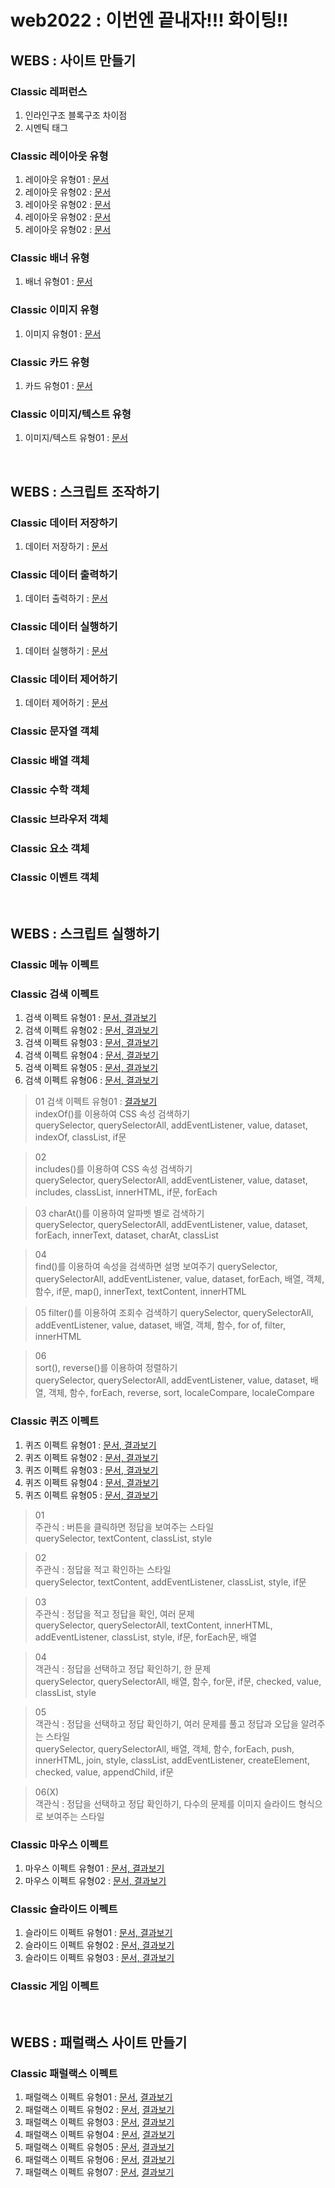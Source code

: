 # web2022 : 이번엔 끝내자!!! 화이팅!!

## WEBS : 사이트 만들기

### Classic 레퍼런스
01. 인라인구조 블록구조 차이점
02. 시멘틱 태그

### Classic 레이아웃 유형
01. 레이아웃 유형01 : <a href="https://webstoryboy.github.io/web2022/webstoryboy_book/01_webstandard/01_layout/layout_doc01.html">문서</a>
02. 레이아웃 유형02 : <a href="https://webstoryboy.github.io/web2022/webstoryboy_book/01_webstandard/01_layout/layout_doc02.html">문서</a>
03. 레이아웃 유형02 : <a href="https://webstoryboy.github.io/web2022/webstoryboy_book/01_webstandard/01_layout/layout_doc03.html">문서</a>
04. 레이아웃 유형02 : <a href="https://webstoryboy.github.io/web2022/webstoryboy_book/01_webstandard/01_layout/layout_doc04.html">문서</a>
05. 레이아웃 유형02 : <a href="https://webstoryboy.github.io/web2022/webstoryboy_book/01_webstandard/01_layout/layout_doc05.html">문서</a>

### Classic 배너 유형
01. 배너 유형01 : <a href="https://webstoryboy.github.io/web2022/webstoryboy_book/01_webstandard/02_banner/banner_doc01.html">문서</a>  

### Classic 이미지 유형
01. 이미지 유형01 : <a href="https://webstoryboy.github.io/web2022/webstoryboy_book/01_webstandard/03_image/image_doc01.html">문서</a>

### Classic 카드 유형
01. 카드 유형01 : <a href="https://webstoryboy.github.io/web2022/webstoryboy_book/01_webstandard/04_card/card_doc01.html">문서</a>  

### Classic 이미지/텍스트 유형
01. 이미지/텍스트 유형01 : <a href="https://webstoryboy.github.io/web2022/webstoryboy_book/01_webstandard/05_imgText/imgText_doc01.html">문서</a>  

<br>

## WEBS : 스크립트 조작하기

### Classic 데이터 저장하기
01. 데이터 저장하기 : <a href="https://webstoryboy.github.io/web2022/webstoryboy_book/05_javascript/01_dataStorage/index.html">문서</a>

### Classic 데이터 출력하기
01. 데이터 출력하기 : <a href="https://webstoryboy.github.io/web2022/webstoryboy_book/05_javascript/02_dataImport/index.html">문서</a>

### Classic 데이터 실행하기
01. 데이터 실행하기 : <a href="https://webstoryboy.github.io/web2022/webstoryboy_book/05_javascript/03_dataExcute/index.html">문서</a>

### Classic 데이터 제어하기
01. 데이터 제어하기 : <a href="https://webstoryboy.github.io/web2022/webstoryboy_book/05_javascript/04_dataControl/index.html">문서</a>


### Classic 문자열 객체
### Classic 배열 객체
### Classic 수학 객체
### Classic 브라우저 객체
### Classic 요소 객체
### Classic 이벤트 객체

<br>

## WEBS : 스크립트 실행하기

### Classic 메뉴 이펙트
### Classic 검색 이펙트
01. 검색 이펙트 유형01 : 
    <a href="#">문서, </a>
    <a href="https://webstoryboy.github.io/web2022/webstoryboy_book/06_script/02_searchEffect/search_doc01.html">결과보기</a>  
02. 검색 이펙트 유형02 : 
    <a href="#">문서, </a>
    <a href="https://webstoryboy.github.io/web2022/webstoryboy_book/06_script/02_searchEffect/search_doc02.html">결과보기</a>  
02. 검색 이펙트 유형03 : 
    <a href="#">문서, </a>
    <a href="https://webstoryboy.github.io/web2022/webstoryboy_book/06_script/02_searchEffect/search_doc03.html">결과보기</a>  
03. 검색 이펙트 유형04 :
    <a href="#">문서, </a>
    <a href="https://webstoryboy.github.io/web2022/webstoryboy_book/06_script/02_searchEffect/search_doc04.html">결과보기</a>  
04. 검색 이펙트 유형05 : 
    <a href="#">문서, </a>
    <a href="https://webstoryboy.github.io/web2022/webstoryboy_book/06_script/02_searchEffect/search_doc05.html">결과보기</a>
05. 검색 이펙트 유형06 : 
    <a href="#">문서, </a>
    <a href="https://webstoryboy.github.io/web2022/webstoryboy_book/06_script/02_searchEffect/search_doc06.html">결과보기</a> 

> 01 검색 이펙트 유형01 : 
    <a href="https://webstoryboy.github.io/web2022/webstoryboy_book/06_script/02_searchEffect/search_doc01.html">결과보기</a>   
    indexOf()를 이용하여 CSS 속성 검색하기   
    querySelector, querySelectorAll, addEventListener, value, dataset, indexOf, classList, if문   

> 02   
    includes()를 이용하여 CSS 속성 검색하기   
    querySelector, querySelectorAll, addEventListener, value, dataset, includes, classList, innerHTML, if문, forEach   

> 03
    charAt()를 이용하여 알파벳 별로 검색하기   
    querySelector, querySelectorAll, addEventListener, value, dataset, forEach, innerText, dataset, charAt, classList  

> 04   
    find()를 이용하여 속성을 검색하면 설명 보여주기
    querySelector, querySelectorAll, addEventListener, value, dataset, forEach, 배열, 객체, 함수, if문, map(), innerText, textContent, innerHTML

> 05 
    filter()를 이용하여 조회수 검색하기
    querySelector, querySelectorAll, addEventListener, value, dataset, 배열, 객체, 함수, for of, filter, innerHTML 

> 06   
    sort(), reverse()를 이용하여 정렬하기   
    querySelector, querySelectorAll, addEventListener, value, dataset, 배열, 객체, 함수, forEach, reverse, sort, localeCompare, localeCompare
    




### Classic 퀴즈 이펙트
01. 퀴즈 이펙트 유형01 : 
    <a href="#">문서, </a>
    <a href="https://webstoryboy.github.io/web2022/webstoryboy_book/06_script/05_quizEffect/quizEffect_result01.html">결과보기</a>
02. 퀴즈 이펙트 유형02 : 
    <a href="#">문서, </a>
    <a href="https://webstoryboy.github.io/web2022/webstoryboy_book/06_script/05_quizEffect/quizEffect_result02.html">결과보기</a>
03. 퀴즈 이펙트 유형03 : 
    <a href="#">문서, </a>
    <a href="https://webstoryboy.github.io/web2022/webstoryboy_book/06_script/05_quizEffect/quizEffect_result03.html">결과보기</a>
04. 퀴즈 이펙트 유형04 : 
    <a href="#">문서, </a>
    <a href="https://webstoryboy.github.io/web2022/webstoryboy_book/06_script/05_quizEffect/quizEffect_result04.html">결과보기</a>
05. 퀴즈 이펙트 유형05 : 
    <a href="#">문서, </a>
    <a href="https://webstoryboy.github.io/web2022/webstoryboy_book/06_script/05_quizEffect/quizEffect_result05.html">결과보기</a>

> 01   
    주관식 : 버튼을 클릭하면 정답을 보여주는 스타일   
    querySelector, textContent, classList, style   

> 02   
    주관식 : 정답을 적고 확인하는 스타일   
    querySelector, textContent, addEventListener, classList, style, if문   

> 03   
    주관식 : 정답을 적고 정답을 확인, 여러 문제   
    querySelector, querySelectorAll, textContent, innerHTML, addEventListener, classList, style, if문, forEach문, 배열

> 04   
    객관식 : 정답을 선택하고 정답 확인하기, 한 문제   
    querySelector, querySelectorAll, 배열, 함수, for문, if문, checked, value, classList, style

> 05   
    객관식 : 정답을 선택하고 정답 확인하기, 여러 문제를 풀고 정답과 오답을 알려주는 스타일   
    querySelector, querySelectorAll, 배열, 객체, 함수, forEach, push, innerHTML, join, style, classList, addEventListener, createElement, checked, value, appendChild, if문 

> 06(X)   
    객관식 : 정답을 선택하고 정답 확인하기, 다수의 문제를 이미지 슬라이드 형식으로 보여주는 스타일



### Classic 마우스 이펙트
01. 마우스 이펙트 유형01 : 
    <a href="#">문서, </a>
    <a href="https://webstoryboy.github.io/web2022/webstoryboy_book/06_script/05_mouseEffect/mouse_result01.html">결과보기</a>
02. 마우스 이펙트 유형02 : 
    <a href="#">문서, </a>
    <a href="https://webstoryboy.github.io/web2022/webstoryboy_book/06_script/05_mouseEffect/mouse_result02.html">결과보기</a>



### Classic 슬라이드 이펙트
01. 슬라이드 이펙트 유형01 :
    <a href="#">문서, </a>
    <a href="https://webstoryboy.github.io/web2022/webstoryboy_book/06_script/04_sliderEffect/slider_result01.html">결과보기</a>
02. 슬라이드 이펙트 유형02 :
    <a href="#">문서, </a>
    <a href="https://webstoryboy.github.io/web2022/webstoryboy_book/06_script/04_sliderEffect/slider_result02.html">결과보기</a>
03. 슬라이드 이펙트 유형03 :
    <a href="#">문서, </a>
    <a href="https://webstoryboy.github.io/web2022/webstoryboy_book/06_script/04_sliderEffect/slider_result03.html">결과보기</a>



### Classic 게임 이펙트





<br>

## WEBS : 패럴랙스 사이트 만들기

### Classic 패럴랙스 이펙트
01. 패럴랙스 이펙트 유형01 : 
<a href="#">문서</a>, 
<a href="https://webstoryboy.github.io/web2022/webstoryboy_book/07_parallax/parallax_result01.html">결과보기</a>
02. 패럴랙스 이펙트 유형02 : 
<a href="#">문서</a>, 
<a href="https://webstoryboy.github.io/web2022/webstoryboy_book/07_parallax/parallax_result02.html">결과보기</a>
03. 패럴랙스 이펙트 유형03 : 
<a href="#">문서</a>, 
<a href="https://webstoryboy.github.io/web2022/webstoryboy_book/07_parallax/parallax_result03.html">결과보기</a>
04. 패럴랙스 이펙트 유형04 : 
<a href="#">문서</a>, 
<a href="https://webstoryboy.github.io/web2022/webstoryboy_book/07_parallax/parallax_result04.html">결과보기</a>
05. 패럴랙스 이펙트 유형05 : 
<a href="#">문서</a>, 
<a href="https://webstoryboy.github.io/web2022/webstoryboy_book/07_parallax/parallax_result05.html">결과보기</a>
06. 패럴랙스 이펙트 유형06 : 
<a href="#">문서</a>, 
<a href="https://webstoryboy.github.io/web2022/webstoryboy_book/07_parallax/parallax_result06.html">결과보기</a>
06. 패럴랙스 이펙트 유형07 : 
<a href="#">문서</a>, 
<a href="https://webstoryboy.github.io/web2022/webstoryboy_book/07_parallax/parallax_result07.html">결과보기</a>

